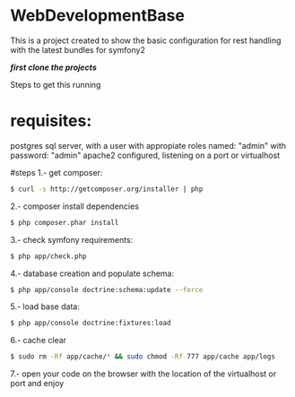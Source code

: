 # WebDevelopmentBase
This is a project created to show the basic configuration for rest handling with the latest bundles for symfony2


___first clone the projects___

Steps to get this running
# requisites:
postgres sql server, with a user with appropiate roles named: "admin" with password: "admin"
apache2 configured, listening on a port or virtualhost

#steps
1.- get composer:
```bash
$ curl -s http://getcomposer.org/installer | php
```
2.- composer install dependencies
```bash
$ php composer.phar install
```
3.- check symfony requirements:
```bash
$ php app/check.php
```
4.- database creation and populate schema:
```bash
$ php app/console doctrine:schema:update --force
```
5.- load base data:
```bash
$ php app/console doctrine:fixtures:load
```
6.- cache clear
```bash
$ sudo rm -Rf app/cache/* && sudo chmod -Rf 777 app/cache app/logs
```
7.- open your code on the browser with the location of the virtualhost or port and enjoy